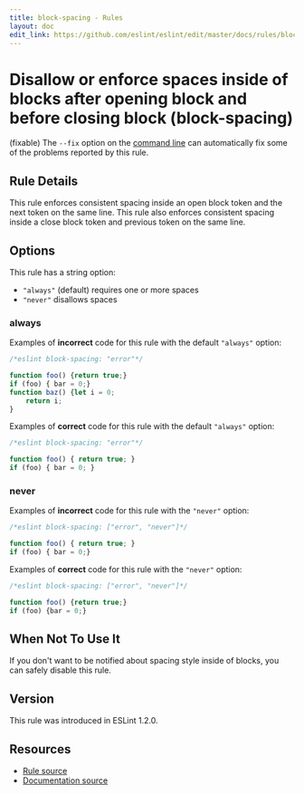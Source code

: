 ```yaml
---
title: block-spacing - Rules
layout: doc
edit_link: https://github.com/eslint/eslint/edit/master/docs/rules/block-spacing.md
---
```

<!-- Note: No pull requests accepted for this file. See README.md in the root directory for details. -->

# Disallow or enforce spaces inside of blocks after opening block and before closing block (block-spacing)

(fixable) The `--fix` option on the [command line](../user-guide/command-line-interface#fix) can automatically fix some of the problems reported by this rule.

## Rule Details

This rule enforces consistent spacing inside an open block token and the next token on the same line. This rule also enforces consistent spacing inside a close block token and previous token on the same line.

## Options

This rule has a string option:

* `"always"` (default) requires one or more spaces
* `"never"` disallows spaces

### always

Examples of **incorrect** code for this rule with the default `"always"` option:

```js
/*eslint block-spacing: "error"*/

function foo() {return true;}
if (foo) { bar = 0;}
function baz() {let i = 0;
    return i;
}
```

Examples of **correct** code for this rule with the default `"always"` option:

```js
/*eslint block-spacing: "error"*/

function foo() { return true; }
if (foo) { bar = 0; }
```

### never

Examples of **incorrect** code for this rule with the `"never"` option:

```js
/*eslint block-spacing: ["error", "never"]*/

function foo() { return true; }
if (foo) { bar = 0;}
```

Examples of **correct** code for this rule with the `"never"` option:

```js
/*eslint block-spacing: ["error", "never"]*/

function foo() {return true;}
if (foo) {bar = 0;}
```

## When Not To Use It

If you don't want to be notified about spacing style inside of blocks, you can safely disable this rule.

## Version

This rule was introduced in ESLint 1.2.0.

## Resources

* [Rule source](https://github.com/eslint/eslint/tree/master/lib/rules/block-spacing.js)
* [Documentation source](https://github.com/eslint/eslint/tree/master/docs/rules/block-spacing.md)
